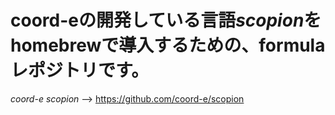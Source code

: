 # coord-eの開発している言語*scopion*をhomebrewで導入するための、formulaレポジトリです。

*coord-e scopion* --> https://github.com/coord-e/scopion

